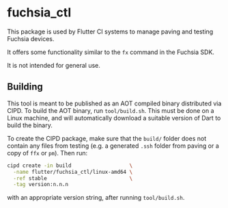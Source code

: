 # fuchsia_ctl

This package is used by Flutter CI systems to manage paving and testing Fuchsia
devices.

It offers some functionality similar to the `fx` command in the Fuchsia SDK.

It is not intended for general use.

## Building

This tool is meant to be published as an AOT compiled binary distributed via
CIPD. To build the AOT binary, run `tool/build.sh`. This must be done on a
Linux machine, and will automatically download a suitable version of Dart to
build the binary.

To create the CIPD package, make sure that the `build/` folder does not contain
any files from testing (e.g. a generated `.ssh` folder from paving or a copy of
`ffx` or `pm`). Then run:

```bash
cipd create -in build                   \
  -name flutter/fuchsia_ctl/linux-amd64 \
  -ref stable                           \
  -tag version:n.n.n
```

with an appropriate version string, after running `tool/build.sh`.

